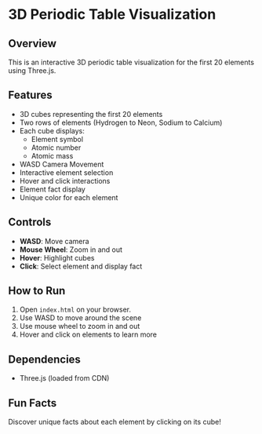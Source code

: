 # 3D Periodic Table Visualization

## Overview
This is an interactive 3D periodic table visualization for the first 20 elements using Three.js.

## Features
- 3D cubes representing the first 20 elements
- Two rows of elements (Hydrogen to Neon, Sodium to Calcium)
- Each cube displays:
  - Element symbol
  - Atomic number
  - Atomic mass
- WASD Camera Movement
- Interactive element selection
- Hover and click interactions
- Element fact display
- Unique color for each element

## Controls
- **WASD**: Move camera
- **Mouse Wheel**: Zoom in and out
- **Hover**: Highlight cubes
- **Click**: Select element and display fact

## How to Run
1. Open `index.html` on your browser. 
2. Use WASD to move around the scene
3. Use mouse wheel to zoom in and out
4. Hover and click on elements to learn more

## Dependencies
- Three.js (loaded from CDN)

## Fun Facts
Discover unique facts about each element by clicking on its cube!
